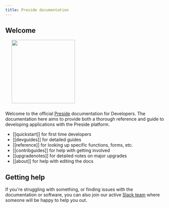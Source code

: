 ```yaml
---
title: Preside documentation
---
```


## Welcome

<img src="images/preside-icon.png" height="200" width="200" style="margin-left: 20px;margin-bottom: 10px;" class="pull-right no-border">

Welcome to the official [Preside](https://www.preside.org) documentation for Developers. The documentation here aims to provide both a thorough reference and guide to developing applications with the Preside platform.

* [[quickstart]] for first time developers
* [[devguides]] for detailed guides
* [[reference]] for looking up specific functions, forms, etc.
* [[contribguides]] for help with getting involved
* [[upgradenotes]] for detailed notes on major upgrades
* [[about]] for help with editing the docs


## Getting help

If you're struggling with something, or finding issues with the documentation or software, you can also join our active [Slack team](https://preside.org/slack) where someone will be happy to help you out.